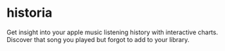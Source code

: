 # historia
Get insight into your apple music listening history with interactive charts. Discover that song you played but forgot to add to your library.
